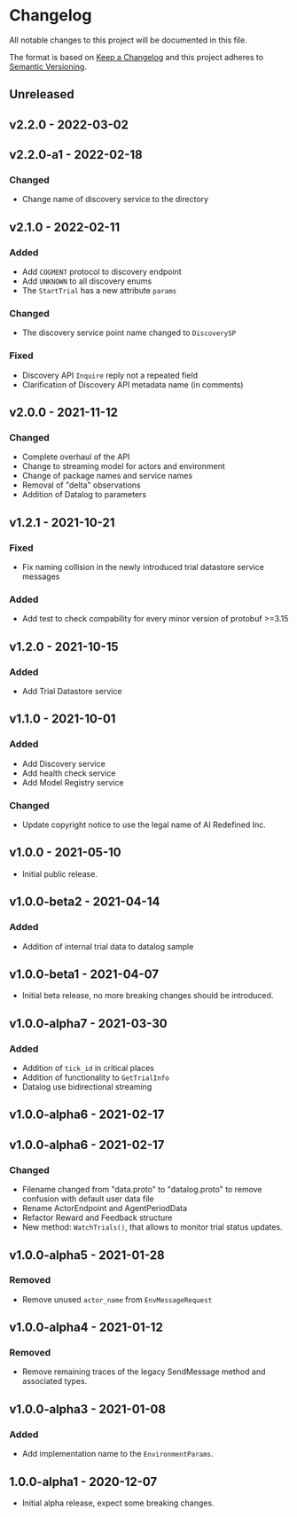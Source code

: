 # Changelog

All notable changes to this project will be documented in this file.

The format is based on [Keep a Changelog](http://keepachangelog.com/en/1.0.0/)
and this project adheres to [Semantic Versioning](http://semver.org/spec/v2.0.0.html).

## Unreleased

## v2.2.0 - 2022-03-02

## v2.2.0-a1 - 2022-02-18

### Changed

- Change name of discovery service to the directory

## v2.1.0 - 2022-02-11

### Added

- Add `COGMENT` protocol to discovery endpoint
- Add `UNKNOWN` to all discovery enums
- The `StartTrial` has a new attribute `params`

### Changed

- The discovery service point name changed to `DiscoverySP`

### Fixed

- Discovery API `Inquire` reply not a repeated field
- Clarification of Discovery API metadata name (in comments)

## v2.0.0 - 2021-11-12

### Changed

- Complete overhaul of the API
- Change to streaming model for actors and environment
- Change of package names and service names
- Removal of "delta" observations
- Addition of Datalog to parameters

## v1.2.1 - 2021-10-21

### Fixed

- Fix naming collision in the newly introduced trial datastore service messages

### Added

- Add test to check compability for every minor version of protobuf >=3.15

## v1.2.0 - 2021-10-15

### Added

- Add Trial Datastore service

## v1.1.0 - 2021-10-01

### Added

- Add Discovery service
- Add health check service
- Add Model Registry service

### Changed

- Update copyright notice to use the legal name of AI Redefined Inc.

## v1.0.0 - 2021-05-10

- Initial public release.

## v1.0.0-beta2 - 2021-04-14

### Added

- Addition of internal trial data to datalog sample

## v1.0.0-beta1 - 2021-04-07

- Initial beta release, no more breaking changes should be introduced.

## v1.0.0-alpha7 - 2021-03-30

### Added

- Addition of `tick_id` in critical places
- Addition of functionality to `GetTrialInfo`
- Datalog use bidirectional streaming

## v1.0.0-alpha6 - 2021-02-17

## v1.0.0-alpha6 - 2021-02-17

### Changed

- Filename changed from "data.proto" to "datalog.proto" to remove confusion with default user data file
- Rename ActorEndpoint and AgentPeriodData
- Refactor Reward and Feedback structure
- New method: `WatchTrials()`, that allows to monitor trial status updates.

## v1.0.0-alpha5 - 2021-01-28

### Removed

- Remove unused `actor_name` from `EnvMessageRequest`

## v1.0.0-alpha4 - 2021-01-12

### Removed

- Remove remaining traces of the legacy SendMessage method and associated types.

## v1.0.0-alpha3 - 2021-01-08

### Added

- Add implementation name to the `EnvironmentParams`.

## 1.0.0-alpha1 - 2020-12-07

- Initial alpha release, expect some breaking changes.
